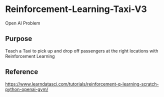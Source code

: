 # Reinforcement-Learning-Taxi-V3
Open AI Problem

## Purpose
Teach a Taxi to pick up and drop off passengers at the right locations with Reinforcement Learning


## Reference
https://www.learndatasci.com/tutorials/reinforcement-q-learning-scratch-python-openai-gym/
